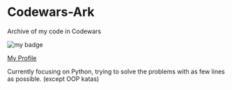 # Codewars-Ark
 Archive of my code in Codewars

![my badge](https://www.codewars.com/users/wr786/badges/large)

[My Profile](https://www.codewars.com/users/wr786)

Currently focusing on Python, trying to solve the problems with as few lines as possible. (except OOP katas)